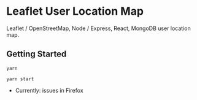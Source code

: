 # Leaflet User Location Map

Leaflet / OpenStreetMap, Node / Express, React, MongoDB user location map.

## Getting Started

```
yarn
```

```
yarn start
```

- Currently: issues in Firefox
